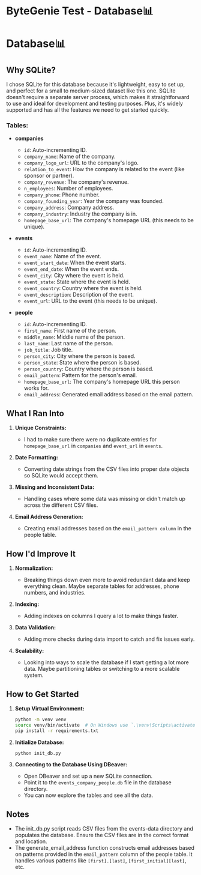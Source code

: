 # ByteGenie Test - Database📊
# Database📊

## Why SQLite?

I chose SQLite for this database because it's lightweight, easy to set up, and perfect for a small to medium-sized dataset like this one. SQLite doesn't require a separate server process, which makes it straightforward to use and ideal for development and testing purposes. Plus, it's widely supported and has all the features we need to get started quickly.

### Tables:

- **companies**
  - `id`: Auto-incrementing ID.
  - `company_name`: Name of the company.
  - `company_logo_url`: URL to the company's logo.
  - `relation_to_event`: How the company is related to the event (like sponsor or partner).
  - `company_revenue`: The company's revenue.
  - `n_employees`: Number of employees.
  - `company_phone`: Phone number.
  - `company_founding_year`: Year the company was founded.
  - `company_address`: Company address.
  - `company_industry`: Industry the company is in.
  - `homepage_base_url`: The company's homepage URL (this needs to be unique).

- **events**
  - `id`: Auto-incrementing ID.
  - `event_name`: Name of the event.
  - `event_start_date`: When the event starts.
  - `event_end_date`: When the event ends.
  - `event_city`: City where the event is held.
  - `event_state`: State where the event is held.
  - `event_country`: Country where the event is held.
  - `event_description`: Description of the event.
  - `event_url`: URL to the event (this needs to be unique).

- **people**
  - `id`: Auto-incrementing ID.
  - `first_name`: First name of the person.
  - `middle_name`: Middle name of the person.
  - `last_name`: Last name of the person.
  - `job_title`: Job title.
  - `person_city`: City where the person is based.
  - `person_state`: State where the person is based.
  - `person_country`: Country where the person is based.
  - `email_pattern`: Pattern for the person's email.
  - `homepage_base_url`: The company's homepage URL this person works for.
  - `email_address`: Generated email address based on the email pattern.

## What I Ran Into

1. **Unique Constraints:**
   - I had to make sure there were no duplicate entries for `homepage_base_url` in `companies` and `event_url` in `events`.

2. **Date Formatting:**
   - Converting date strings from the CSV files into proper date objects so SQLite would accept them.

3. **Missing and Inconsistent Data:**
   - Handling cases where some data was missing or didn't match up across the different CSV files.

4. **Email Address Generation:**
   - Creating email addresses based on the `email_pattern column` in the people table.

## How I'd Improve It

1. **Normalization:**
   - Breaking things down even more to avoid redundant data and keep everything clean. Maybe separate tables for addresses, phone numbers, and industries.

2. **Indexing:**
   - Adding indexes on columns I query a lot to make things faster.

3. **Data Validation:**
   - Adding more checks during data import to catch and fix issues early.

4. **Scalability:**
   - Looking into ways to scale the database if I start getting a lot more data. Maybe partitioning tables or switching to a more scalable system.

## How to Get Started

1. **Setup Virtual Environment:**
   ```sh
   python -m venv venv
   source venv/bin/activate  # On Windows use `.\venv\Scripts\activate`
   pip install -r requirements.txt
   ```

2. **Initialize Database:**
   ```sh
   python init_db.py
   ```

3. **Connecting to the Database Using DBeaver:**
    - Open DBeaver and set up a new SQLite connection.
    - Point it to the `events_company_people.db` file in the database directory.
    - You can now explore the tables and see all the data.

## Notes
- The init_db.py script reads CSV files from the events-data directory and populates the database. Ensure the CSV files are in the correct format and location.
- The generate_email_address function constructs email addresses based on patterns provided in the `email_pattern` column of the people table. It handles various patterns like `[first].[last]`, `[first_initial][last]`, etc.

